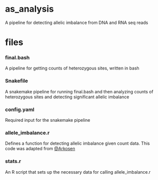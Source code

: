 # as_analysis
A pipeline for detecting allelic imbalance from DNA and RNA seq reads

# files
### final.bash
A pipeline for getting counts of heterozygous sites, written in bash

### Snakefile
A snakemake pipeline for running final.bash and then analyzing counts of heterozygous sites and detecting significant allelic imbalance

### config.yaml
Required input for the snakemake pipeline

### allele_imbalance.r
Defines a function for detecting allelic imbalance given count data. This code was adapted from [@Arkosen](https://github.com/Arkosen/Detecting-structural-variants-/blob/master/allele_imbalance.r)

### stats.r
An R script that sets up the necessary data for calling allele_imbalance.r
